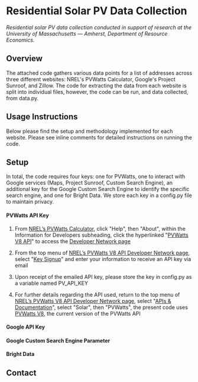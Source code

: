 # Residential Solar PV Data Collection 
*Residential solar PV data collection conducted in support of research at the University of Massachusetts — Amherst, Department of Resource Economics.*  

## Overview
The attached code gathers various data points for a list of addresses across three different websites: NREL's PVWatts Calculator, Google's Project Sunroof, and Zillow. The code for extracting the data from each website is split into individual files, however, the code can be run, and data collected, from data.py.

## Usage Instructions
Below please find the setup and methodology implemented for each website.  Please see inline comments for detailed instructions on running the code. 

## Setup

In total, the code requires four keys: one for PVWatts, one to interact with Google services (Maps, Project Sunroof, Custom Search Engine), an additional key for the Google Custom Search Engine to identify the specific search engine, and one for Bright Data. We store each key in a config.py file to maintain privacy. 

#### PVWatts API Key

1. From [NREL’s PVWatts Calculator](https://pvwatts.nrel.gov/pvwatts.php), click "Help", then "About", within the Information for Developers subheading, click the hyperlinked "[PVWatts V8 API](https://developer.nrel.gov/docs/solar/pvwatts/)" to access the [Developer Network page](https://developer.nrel.gov/docs/solar/pvwatts/)

2. From the top menu of [NREL’s PVWatts V8 API Developer Network page](https://developer.nrel.gov/docs/solar/pvwatts/), select "[Key Signup](https://developer.nrel.gov/signup )" and enter your information to receive an API key via email

3. Upon receipt of the emailed API key, please store the key in config.py as a variable named PV_API_KEY

4. For further details regarding the API used, return to the top menu of [NREL’s PVWatts V8 API Developer Network page](https://developer.nrel.gov/docs/solar/pvwatts/), select "[APIs & Documentation](https://developer.nrel.gov/docs/)", select "Solar", then "PVWatts", the present code uses [PVWatts V8](https://developer.nrel.gov/docs/solar/pvwatts/v8/), the current version of the PVWatts API

#### Google API Key

#### Google Custom Search Engine Parameter 

#### Bright Data


## Contact 
